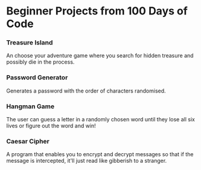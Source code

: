 <h1> Beginner Projects from 100 Days of Code</h1>
<h3> Treasure Island </h3>
An choose your adventure game where you search for hidden treasure and possibly die in the process.

<h3> Password Generator </h3>
Generates a password with the order of characters randomised.

<h3> Hangman Game </h3>
The user can guess a letter in a randomly chosen word until they lose all six lives or figure out the word and win! 

<h3> Caesar Cipher </h3>
A program that enables you to encrypt and decrypt messages so that if the message is intercepted, it'll just read like gibberish to a stranger.
